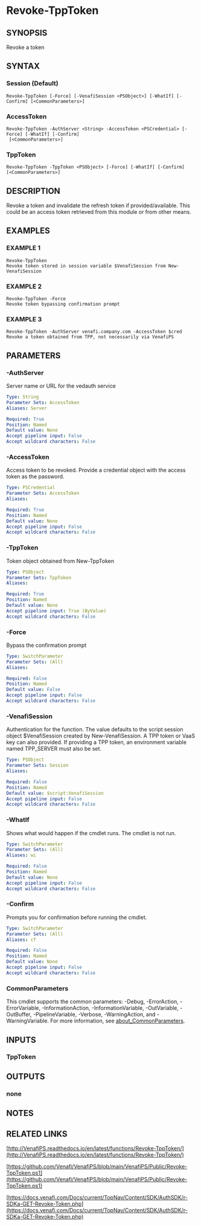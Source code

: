 # Revoke-TppToken

## SYNOPSIS
Revoke a token

## SYNTAX

### Session (Default)
```
Revoke-TppToken [-Force] [-VenafiSession <PSObject>] [-WhatIf] [-Confirm] [<CommonParameters>]
```

### AccessToken
```
Revoke-TppToken -AuthServer <String> -AccessToken <PSCredential> [-Force] [-WhatIf] [-Confirm]
 [<CommonParameters>]
```

### TppToken
```
Revoke-TppToken -TppToken <PSObject> [-Force] [-WhatIf] [-Confirm] [<CommonParameters>]
```

## DESCRIPTION
Revoke a token and invalidate the refresh token if provided/available.
This could be an access token retrieved from this module or from other means.

## EXAMPLES

### EXAMPLE 1
```
Revoke-TppToken
Revoke token stored in session variable $VenafiSession from New-VenafiSession
```

### EXAMPLE 2
```
Revoke-TppToken -Force
Revoke token bypassing confirmation prompt
```

### EXAMPLE 3
```
Revoke-TppToken -AuthServer venafi.company.com -AccessToken $cred
Revoke a token obtained from TPP, not necessarily via VenafiPS
```

## PARAMETERS

### -AuthServer
Server name or URL for the vedauth service

```yaml
Type: String
Parameter Sets: AccessToken
Aliases: Server

Required: True
Position: Named
Default value: None
Accept pipeline input: False
Accept wildcard characters: False
```

### -AccessToken
Access token to be revoked. 
Provide a credential object with the access token as the password.

```yaml
Type: PSCredential
Parameter Sets: AccessToken
Aliases:

Required: True
Position: Named
Default value: None
Accept pipeline input: False
Accept wildcard characters: False
```

### -TppToken
Token object obtained from New-TppToken

```yaml
Type: PSObject
Parameter Sets: TppToken
Aliases:

Required: True
Position: Named
Default value: None
Accept pipeline input: True (ByValue)
Accept wildcard characters: False
```

### -Force
Bypass the confirmation prompt

```yaml
Type: SwitchParameter
Parameter Sets: (All)
Aliases:

Required: False
Position: Named
Default value: False
Accept pipeline input: False
Accept wildcard characters: False
```

### -VenafiSession
Authentication for the function.
The value defaults to the script session object $VenafiSession created by New-VenafiSession.
A TPP token or VaaS key can also provided.
If providing a TPP token, an environment variable named TPP_SERVER must also be set.

```yaml
Type: PSObject
Parameter Sets: Session
Aliases:

Required: False
Position: Named
Default value: $script:VenafiSession
Accept pipeline input: False
Accept wildcard characters: False
```

### -WhatIf
Shows what would happen if the cmdlet runs.
The cmdlet is not run.

```yaml
Type: SwitchParameter
Parameter Sets: (All)
Aliases: wi

Required: False
Position: Named
Default value: None
Accept pipeline input: False
Accept wildcard characters: False
```

### -Confirm
Prompts you for confirmation before running the cmdlet.

```yaml
Type: SwitchParameter
Parameter Sets: (All)
Aliases: cf

Required: False
Position: Named
Default value: None
Accept pipeline input: False
Accept wildcard characters: False
```

### CommonParameters
This cmdlet supports the common parameters: -Debug, -ErrorAction, -ErrorVariable, -InformationAction, -InformationVariable, -OutVariable, -OutBuffer, -PipelineVariable, -Verbose, -WarningAction, and -WarningVariable. For more information, see [about_CommonParameters](http://go.microsoft.com/fwlink/?LinkID=113216).

## INPUTS

### TppToken
## OUTPUTS

### none
## NOTES

## RELATED LINKS

[http://VenafiPS.readthedocs.io/en/latest/functions/Revoke-TppToken/](http://VenafiPS.readthedocs.io/en/latest/functions/Revoke-TppToken/)

[https://github.com/Venafi/VenafiPS/blob/main/VenafiPS/Public/Revoke-TppToken.ps1](https://github.com/Venafi/VenafiPS/blob/main/VenafiPS/Public/Revoke-TppToken.ps1)

[https://docs.venafi.com/Docs/current/TopNav/Content/SDK/AuthSDK/r-SDKa-GET-Revoke-Token.php](https://docs.venafi.com/Docs/current/TopNav/Content/SDK/AuthSDK/r-SDKa-GET-Revoke-Token.php)

